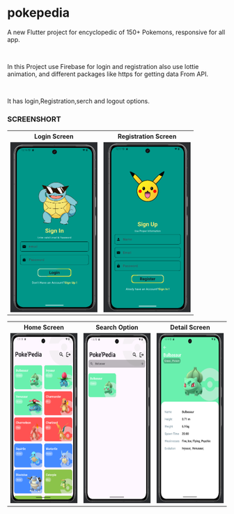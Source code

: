 # pokepedia

<p>A new Flutter project for encyclopedic of  150+ Pokemons, responsive for all app.</p><br>
<p>In this Project use Firebase for login and registration also use lottie animation, and different packages like https for getting data From API.</p><br>
<p>It has login,Registration,serch and logout options.</p>


<h3>SCREENSHORT</h3>
<table>
  <tr>
    <th>Login Screen</th>
    <th>Registration Screen</th>
  <tr>
    <td><img src = "https://github.com/Tusharlathiya8140/Pokepedia/blob/master/login.png?raw=true" width="200" height="390"></td>
    <td><img src = "https://github.com/Tusharlathiya8140/Pokepedia/blob/master/Registration%20.png?raw=true" width="200" height="390"></td>
  </tr>
</table>
<table>
  <tr>
    <th>Home Screen</th>
    <th>Search Option</th>
    <th>Detail Screen</th>
  <tr>
  <tr>
    <td><img src = "https://github.com/Tusharlathiya8140/Pokepedia/blob/master/home.png?raw=true" width="200" height="390"></td>
    <td><img src = "https://github.com/Tusharlathiya8140/Pokepedia/blob/master/search.png?raw=true" width="200" height="390"></td>
    <td><img src = "https://github.com/Tusharlathiya8140/Pokepedia/blob/master/detail.png?raw=true" width="200" height="390"></td>
  </tr>
</table>
